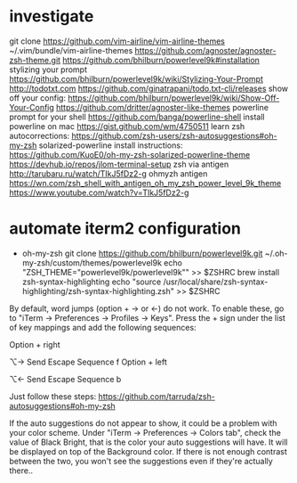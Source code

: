 # investigate
git clone https://github.com/vim-airline/vim-airline-themes ~/.vim/bundle/vim-airline-themes
https://github.com/agnoster/agnoster-zsh-theme.git
https://github.com/bhilburn/powerlevel9k#installation
stylizing your prompt https://github.com/bhilburn/powerlevel9k/wiki/Stylizing-Your-Prompt
http://todotxt.com
https://github.com/ginatrapani/todo.txt-cli/releases
show off your config: https://github.com/bhilburn/powerlevel9k/wiki/Show-Off-Your-Config
https://github.com/dritter/agnoster-like-themes
powerline prompt for your shell https://github.com/banga/powerline-shell
install powerline on mac https://gist.github.com/wm/4750511
learn zsh autocorrections: https://github.com/zsh-users/zsh-autosuggestions#oh-my-zsh
solarized-powerline install instructions: https://github.com/KuoE0/oh-my-zsh-solarized-powerline-theme
https://devhub.io/repos/jlom-terminal-setup
zsh via antigen http://tarubaru.ru/watch/TIkJ5fDz2-g
ohmyzh antigen https://wn.com/zsh_shell_with_antigen_oh_my_zsh_power_level_9k_theme
https://www.youtube.com/watch?v=TIkJ5fDz2-g

# automate iterm2 configuration
- oh-my-zsh
git clone https://github.com/bhilburn/powerlevel9k.git ~/.oh-my-zsh/custom/themes/powerlevel9k
echo "ZSH_THEME=\"powerlevel9k/powerlevel9k\"" >> $ZSHRC
brew install zsh-syntax-highlighting
echo "source /usr/local/share/zsh-syntax-highlighting/zsh-syntax-highlighting.zsh" >> $ZSHRC

By default, word jumps (option + → or ←) do not work. To enable these, go to "iTerm -> Preferences -> Profiles -> Keys". Press the + sign under the list of key mappings and add the following sequences:

Option + right

⌥→
Send Escape Sequence
f
Option + left

⌥←
Send Escape Sequence
b


Just follow these steps: https://github.com/tarruda/zsh-autosuggestions#oh-my-zsh

If the auto suggestions do not appear to show, it could be a problem with your color scheme. Under "iTerm -> Preferences -> Colors tab", check the value of Black Bright, that is the color your auto suggestions will have. It will be displayed on top of the Background color. If there is not enough contrast between the two, you won't see the suggestions even if they're actually there..
